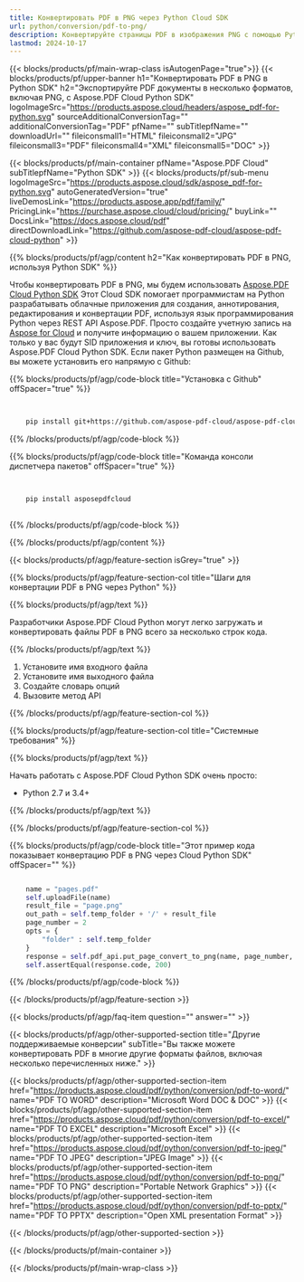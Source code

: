 ```yaml
---
title: Конвертировать PDF в PNG через Python Cloud SDK
url: python/conversion/pdf-to-png/
description: Конвертируйте страницы PDF в изображения PNG с помощью Python и Aspose.PDF Cloud SDK. Гарантированы высококачественные результаты.
lastmod: 2024-10-17
---
```


{{< blocks/products/pf/main-wrap-class isAutogenPage="true">}}
{{< blocks/products/pf/upper-banner h1="Конвертировать PDF в PNG в Python SDK" h2="Экспортируйте PDF документы в несколько форматов, включая PNG, с Aspose.PDF Cloud Python SDK" logoImageSrc="https://products.aspose.cloud/headers/aspose_pdf-for-python.svg" sourceAdditionalConversionTag="" additionalConversionTag="PDF" pfName="" subTitlepfName="" downloadUrl="" fileiconsmall1="HTML" fileiconsmall2="JPG" fileiconsmall3="PDF" fileiconsmall4="XML" fileiconsmall5="DOC" >}}

{{< blocks/products/pf/main-container pfName="Aspose.PDF Cloud" subTitlepfName="Python SDK" >}}
{{< blocks/products/pf/sub-menu logoImageSrc="https://products.aspose.cloud/sdk/aspose_pdf-for-python.svg"
autoGeneratedVersion="true"
liveDemosLink="https://products.aspose.app/pdf/family/" PricingLink="https://purchase.aspose.cloud/cloud/pricing/" buyLink="" DocsLink="https://docs.aspose.cloud/pdf"  directDownloadLink="https://github.com/aspose-pdf-cloud/aspose-pdf-cloud-python" >}}

{{% blocks/products/pf/agp/content h2="Как конвертировать PDF в PNG, используя Python SDK" %}}

Чтобы конвертировать PDF в PNG, мы будем использовать
[Aspose.PDF Cloud Python SDK](https://products.aspose.cloud/pdf/python/)
Этот Cloud SDK помогает программистам на Python разрабатывать облачные приложения для создания, аннотирования, редактирования и конвертации PDF, используя язык программирования Python через REST API Aspose.PDF. Просто создайте учетную запись на [Aspose for Cloud](https://dashboard.aspose.cloud/#/apps) и получите информацию о вашем приложении. Как только у вас будут SID приложения и ключ, вы готовы использовать Aspose.PDF Cloud Python SDK. Если пакет Python размещен на Github, вы можете установить его напрямую с Github:

{{% blocks/products/pf/agp/code-block title="Установка с Github" offSpacer="true" %}}

```bash

     
    pip install git+https://github.com/aspose-pdf-cloud/aspose-pdf-cloud-python.git


```

{{% /blocks/products/pf/agp/code-block %}}

{{% blocks/products/pf/agp/code-block title="Команда консоли диспетчера пакетов" offSpacer="true" %}}

```bash

     
    pip install asposepdfcloud
     

```

{{% /blocks/products/pf/agp/code-block %}}

{{% /blocks/products/pf/agp/content %}}

{{< blocks/products/pf/agp/feature-section isGrey="true" >}}

{{% blocks/products/pf/agp/feature-section-col title="Шаги для конвертации PDF в PNG через Python" %}}

{{% blocks/products/pf/agp/text %}}

Разработчики Aspose.PDF Cloud Python могут легко загружать и конвертировать файлы PDF в PNG всего за несколько строк кода.

{{% /blocks/products/pf/agp/text %}}

1. Установите имя входного файла
1. Установите имя выходного файла
1. Создайте словарь опций
1. Вызовите метод API

{{% /blocks/products/pf/agp/feature-section-col %}}

{{% blocks/products/pf/agp/feature-section-col title="Системные требования" %}}

{{% blocks/products/pf/agp/text %}}

Начать работать с Aspose.PDF Cloud Python SDK очень просто:

* Python 2.7 и 3.4+

{{% /blocks/products/pf/agp/text %}}

{{% /blocks/products/pf/agp/feature-section-col %}}

{{% blocks/products/pf/agp/code-block title="Этот пример кода показывает конвертацию PDF в PNG через Cloud Python SDK" offSpacer="" %}}

```python

    name = "pages.pdf"
    self.uploadFile(name) 
    result_file = "page.png"
    out_path = self.temp_folder + '/' + result_file
    page_number = 2
    opts = {
        "folder" : self.temp_folder
    }
    response = self.pdf_api.put_page_convert_to_png(name, page_number, out_path, **opts)
    self.assertEqual(response.code, 200)
```

{{% /blocks/products/pf/agp/code-block %}}

{{< /blocks/products/pf/agp/feature-section >}}

{{< blocks/products/pf/agp/faq-item question="" answer="" >}}

{{< blocks/products/pf/agp/other-supported-section title="Другие поддерживаемые конверсии" subTitle="Вы также можете конвертировать PDF в многие другие форматы файлов, включая несколько перечисленных ниже." >}}

{{< blocks/products/pf/agp/other-supported-section-item href="https://products.aspose.cloud/pdf/python/conversion/pdf-to-word/" name="PDF TO WORD" description="Microsoft Word DOC & DOC" >}}
{{< blocks/products/pf/agp/other-supported-section-item href="https://products.aspose.cloud/pdf/python/conversion/pdf-to-excel/" name="PDF TO EXCEL" description="Microsoft Excel" >}}
{{< blocks/products/pf/agp/other-supported-section-item href="https://products.aspose.cloud/pdf/python/conversion/pdf-to-jpeg/" name="PDF TO JPEG" description="JPEG Image" >}}
{{< blocks/products/pf/agp/other-supported-section-item href="https://products.aspose.cloud/pdf/python/conversion/pdf-to-png/" name="PDF TO PNG" description="Portable Network Graphics" >}}
{{< blocks/products/pf/agp/other-supported-section-item href="https://products.aspose.cloud/pdf/python/conversion/pdf-to-pptx/" name="PDF TO PPTX" description="Open XML presentation Format" >}}

{{< /blocks/products/pf/agp/other-supported-section >}}

{{< /blocks/products/pf/main-container >}}

{{< /blocks/products/pf/main-wrap-class >}}



